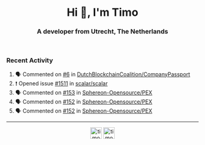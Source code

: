 <h1 align="center">Hi 👋, I'm Timo</h1>
<h3 align="center">A developer from Utrecht, The Netherlands</h3>
<br/>
<!-- https://github.com/rahuldkjain/github-profile-readme-generator --!>

<!--  <p align="left"><img src="https://github-readme-stats.vercel.app/api?username=timoglastra&show_icons=true&count_private=true&" alt="timoglastra" /></p> --!>

<!--
Github language stats
<p align="left"><img src="https://github-readme-stats.vercel.app/api/top-langs/?username=timoglastra&layout=compact" alt="timoglastra" /><p>
-->

<!-- Codestats language stats -->
<!-- <p align="left"><img src="https://codestats-readme.vercel.app/api/top-langs/?username=timoglastra&layout=compact&language_count=12" alt="timoglastra" /><p>    --!>
  
<h3>Recent Activity</h3>

<!--START_SECTION:activity-->
1. 🗣 Commented on [#6](https://github.com/DutchBlockchainCoalition/CompanyPassport/pull/6#issuecomment-2074690585) in [DutchBlockchainCoalition/CompanyPassport](https://github.com/DutchBlockchainCoalition/CompanyPassport)
2. ❗ Opened issue [#1511](https://github.com/scalar/scalar/issues/1511) in [scalar/scalar](https://github.com/scalar/scalar)
3. 🗣 Commented on [#153](https://github.com/Sphereon-Opensource/PEX/pull/153#issuecomment-2071921945) in [Sphereon-Opensource/PEX](https://github.com/Sphereon-Opensource/PEX)
4. 🗣 Commented on [#152](https://github.com/Sphereon-Opensource/PEX/issues/152#issuecomment-2071615796) in [Sphereon-Opensource/PEX](https://github.com/Sphereon-Opensource/PEX)
5. 🗣 Commented on [#152](https://github.com/Sphereon-Opensource/PEX/issues/152#issuecomment-2071615048) in [Sphereon-Opensource/PEX](https://github.com/Sphereon-Opensource/PEX)
<!--END_SECTION:activity-->

---

<p align="center">
<a href="https://twitter.com/timoglastra" target="blank"><img align="center" src="https://cdn.jsdelivr.net/npm/simple-icons@3.0.1/icons/twitter.svg" alt="timoglastra" height="30" width="30" /></a>
<a href="https://linkedin.com/in/timoglastra" target="blank"><img align="center" src="https://cdn.jsdelivr.net/npm/simple-icons@3.0.1/icons/linkedin.svg" alt="timoglastra" height="30" width="30" /></a>
</p>



